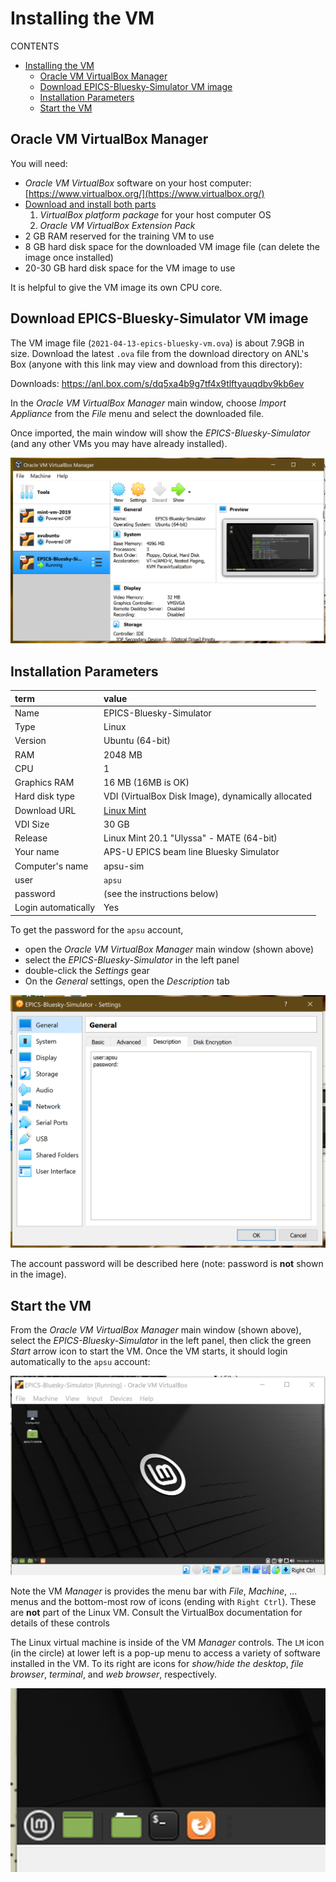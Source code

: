 # Installing the VM

CONTENTS

- [Installing the VM](#installing-the-vm)
  - [Oracle VM VirtualBox Manager](#oracle-vm-virtualbox-manager)
  - [Download EPICS-Bluesky-Simulator VM image](#download-epics-bluesky-simulator-vm-image)
  - [Installation Parameters](#installation-parameters)
  - [Start the VM](#start-the-vm)

## Oracle VM VirtualBox Manager

You will need:

* *Oracle VM VirtualBox* software on your host computer: [https://www.virtualbox.org/](https://www.virtualbox.org/)
* [Download and install both parts](https://www.virtualbox.org/wiki/Downloads)
  1. *VirtualBox platform package* for your host computer OS
  2. *Oracle VM VirtualBox Extension Pack*
* 2 GB RAM reserved for the training VM to use
* 8 GB hard disk space for the downloaded VM image file (can delete the image once installed)
* 20-30 GB hard disk space for the VM image to use

It is helpful to give the VM image its own CPU core.

## Download EPICS-Bluesky-Simulator VM image

The VM image file (`2021-04-13-epics-bluesky-vm.ova`) is about 7.9GB in
size.  Download the latest `.ova` file from the download directory on 
ANL's Box (anyone with this link may view and download from this directory):

Downloads:  https://anl.box.com/s/dq5xa4b9g7tf4x9tlftyauqdbv9kb6ev

In the *Oracle VM VirtualBox Manager* main window, choose *Import Appliance* from the *File* menu and select the downloaded file.

Once imported, the main window will show the *EPICS-Bluesky-Simulator* (and any
other VMs you may have already installed).

![Oracle VM VirtualBox Manager window](./resources/vb-manager.png)

## Installation Parameters

term | value
:--- | :---
Name | EPICS-Bluesky-Simulator
Type | Linux
Version | Ubuntu (64-bit)
RAM | 2048 MB
CPU | 1
Graphics RAM | 16 MB (16MB is OK)
Hard disk type | VDI (VirtualBox Disk Image), dynamically allocated
Download URL | [Linux Mint](https://linuxmint.com/edition.php?id=285)
VDI Size | 30 GB
Release | Linux Mint 20.1 "Ulyssa" - MATE (64-bit)
Your name | APS-U EPICS beam line Bluesky Simulator
Computer's name | apsu-sim
user | `apsu`
password | (see the instructions below)
Login automatically | Yes

To get the password for the `apsu` account, 

* open the *Oracle VM VirtualBox Manager* main window (shown above)
* select the *EPICS-Bluesky-Simulator* in the left panel
* double-click the *Settings* gear
* On the *General* settings, open the *Description* tab

![*Settings* .. *Description*](./resources/settings-description.png)

The account password will be described here (note: password is **not** shown in the image).

## Start the VM

From the *Oracle VM VirtualBox Manager* main window (shown above), select the
*EPICS-Bluesky-Simulator* in the left panel, then click the green *Start* arrow
icon to start the VM.  Once the VM starts, it should login automatically to the
`apsu` account:

![*VM* main screen](./resources/vm-main-screen.png)

Note the VM *Manager* is provides the menu bar with *File*, *Machine*, ... menus
and the bottom-most row of icons (ending with `Right Ctrl`).  These are **not**
part of the Linux VM.  Consult the VirtualBox documentation for details of these
controls

The Linux virtual machine is inside of the VM *Manager* controls.  The `LM` icon
(in the circle) at lower left is a pop-up menu to access a variety of software
installed in the VM.  To its right are icons for *show/hide the desktop*, *file
browser*, *terminal*, and *web browser*, respectively.

![*Linux* control bar icons](./resources/vm-main-screen-icons.png)

